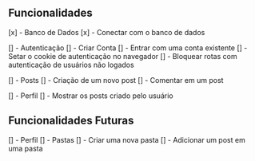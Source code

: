 ## Funcionalidades

[x] - Banco de Dados
    [x] - Conectar com o banco de dados

[] - Autenticação
    [] - Criar Conta
    [] - Entrar com uma conta existente
        [] - Setar o cookie de autenticação no navegador
    [] - Bloquear rotas com autenticação de usuários não logados

[] - Posts
    [] - Criação de um novo post
    [] - Comentar em um post

[] - Perfil
    [] - Mostrar os posts criado pelo usuário

## Funcionalidades Futuras

[] - Perfil
    [] - Pastas
        [] - Criar uma nova pasta
        [] - Adicionar um post em uma pasta